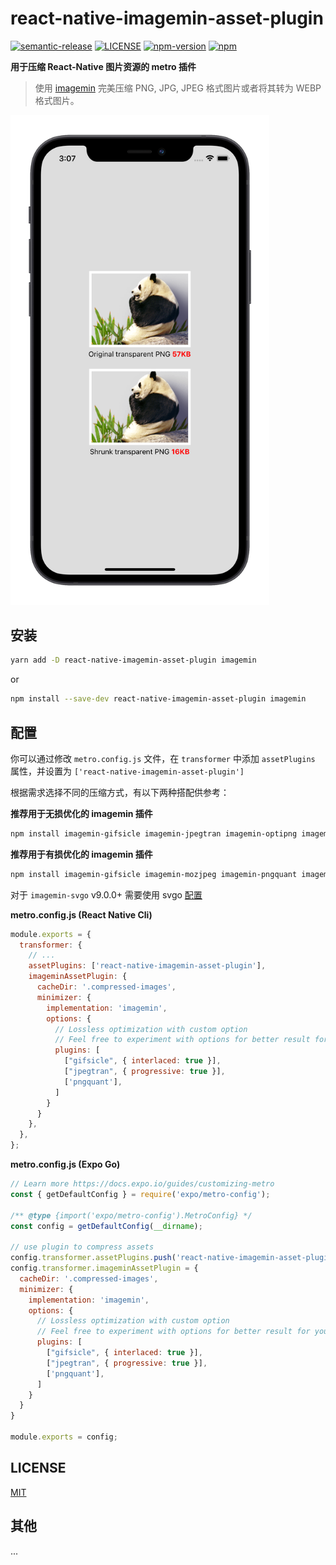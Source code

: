 # react-native-imagemin-asset-plugin

[![semantic-release](https://img.shields.io/badge/%20%20%F0%9F%93%A6%F0%9F%9A%80-semantic--release-e10079.svg)](https://github.com/semantic-release/semantic-release)
[![LICENSE](https://img.shields.io/badge/license-MIT-blue)](./LICENSE)
[![npm-version](https://img.shields.io/npm/v/react-native-imagemin-asset-plugin)](https://www.npmjs.com/package/react-native-imagemin-asset-plugin)
[![npm](https://img.shields.io/npm/dm/react-native-imagemin-asset-plugin.svg)](https://www.npmjs.com/package/react-native-imagemin-asset-plugin)

**用于压缩 React-Native 图片资源的 metro 插件**

> 使用 [imagemin](https://github.com/imagemin/imagemin) 完美压缩 PNG, JPG, JPEG 格式图片或者将其转为 WEBP 格式图片。

<img width="414px" src="https://github.com/iChengbo/react-native-imagemin-asset-plugin/blob/master/example.png?raw=true" alt="example" />

## 安装

```sh
yarn add -D react-native-imagemin-asset-plugin imagemin
```

or

```sh
npm install --save-dev react-native-imagemin-asset-plugin imagemin
```

## 配置

你可以通过修改 `metro.config.js` 文件，在 `transformer` 中添加 `assetPlugins` 属性，并设置为 `['react-native-imagemin-asset-plugin']`

根据需求选择不同的压缩方式，有以下两种搭配供参考：

**推荐用于无损优化的 imagemin 插件**

```sh
npm install imagemin-gifsicle imagemin-jpegtran imagemin-optipng imagemin-svgo --save-dev
```

**推荐用于有损优化的 imagemin 插件**

```sh
npm install imagemin-gifsicle imagemin-mozjpeg imagemin-pngquant imagemin-svgo --save-dev
```

对于 `imagemin-svgo` v9.0.0+ 需要使用 svgo [配置](https://github.com/svg/svgo#configuration)


**metro.config.js (React Native Cli)**

```js
module.exports = {
  transformer: {
    // ...
    assetPlugins: ['react-native-imagemin-asset-plugin'],
    imageminAssetPlugin: {
      cacheDir: '.compressed-images',
      minimizer: {
        implementation: 'imagemin',
        options: {
          // Lossless optimization with custom option
          // Feel free to experiment with options for better result for you
          plugins: [
            ["gifsicle", { interlaced: true }],
            ["jpegtran", { progressive: true }],
            ['pngquant'],
          ]
        }
      }
    },
  },
};
```
**metro.config.js (Expo Go)**

```js
// Learn more https://docs.expo.io/guides/customizing-metro
const { getDefaultConfig } = require('expo/metro-config');

/** @type {import('expo/metro-config').MetroConfig} */
const config = getDefaultConfig(__dirname);

// use plugin to compress assets
config.transformer.assetPlugins.push('react-native-imagemin-asset-plugin');
config.transformer.imageminAssetPlugin = {
  cacheDir: '.compressed-images',
  minimizer: {
    implementation: 'imagemin',
    options: {
      // Lossless optimization with custom option
      // Feel free to experiment with options for better result for you
      plugins: [
        ["gifsicle", { interlaced: true }],
        ["jpegtran", { progressive: true }],
        ['pngquant'],
      ]
    }
  }
}

module.exports = config;
```

## LICENSE

[MIT](./LICENSE)

## 其他 

...
